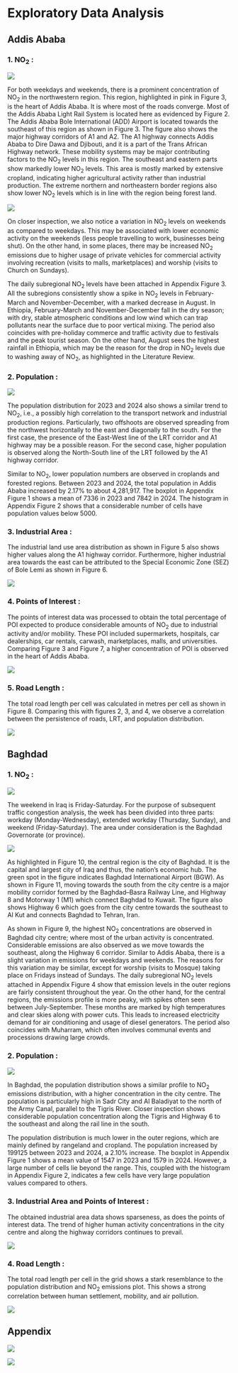 # Exploratory Data Analysis

## Addis Ababa

### 1. NO<sub>2</sub> :

![](/docs/images/EDA/fig1.png)

For both weekdays and weekends, there is a prominent concentration of NO<sub>2</sub> in the northwestern region. This region, highlighted in pink in Figure 3, is the heart of Addis Ababa. It is where most of the roads converge. Most of the Addis Ababa Light Rail System is located here as evidenced by Figure 2. The Addis Ababa Bole International (ADD) Airport is located towards the southeast of this region as shown in Figure 3. The figure also shows the major highway corridors of A1 and A2. The A1 highway connects Addis Ababa to Dire Dawa and Djibouti, and it is a part of the Trans African Highway network. These mobility systems may be major contributing factors to the NO<sub>2</sub> levels in this region. The southeast and eastern parts show markedly lower NO<sub>2</sub> levels. This area is mostly marked by extensive cropland, indicating higher agricultural activity rather than industrial production. The extreme northern and northeastern border regions also show lower NO<sub>2</sub> levels which is in line with the region being forest land.

![](/docs/images/EDA/fig2.png)

On closer inspection, we also notice a variation in NO<sub>2</sub> levels on weekends as compared to weekdays. This may be associated with lower economic activity on the weekends (less people travelling to work, businesses being shut). On the other hand, in some places, there may be increased NO<sub>2</sub> emissions due to higher usage of private vehicles for commercial activity involving recreation (visits to malls, marketplaces) and worship (visits to Church on Sundays). 

The daily subregional NO<sub>2</sub> levels have been attached in Appendix Figure 3. All the subregions consistently show a spike in NO<sub>2</sub> levels in February-March and November-December, with a marked decrease in August. In Ethiopia, February-March and November-December fall in the dry season; with dry, stable atmospheric conditions and low wind which can trap pollutants near the surface due to poor vertical mixing. The period also coincides with pre-holiday commerce and traffic activity due to festivals and the peak tourist season. On the other hand, August sees the highest rainfall in Ethiopia, which may be the reason for the drop in NO<sub>2</sub> levels due to washing away of NO<sub>2</sub>, as highlighted in the Literature Review.

### 2. Population :

![](/docs/images/EDA/fig3.png)

The population distribution for 2023 and 2024 also shows a similar trend to NO<sub>2</sub>, i.e., a possibly high correlation to the transport network and industrial production regions. Particularly, two offshoots are observed spreading from the northwest horizontally to the east and diagonally to the south. For the first case, the presence of the East-West line of the LRT corridor and A1 highway may be a possible reason. For the second case, higher population is observed along the North-South line of the LRT followed by the A1 highway corridor. 

Similar to NO<sub>2</sub>, lower population numbers are observed in croplands and forested regions. Between 2023 and 2024, the total population in Addis Ababa increased by 2.17% to about 4,281,917. The boxplot in Appendix Figure 1 shows a mean of 7336 in 2023 and 7842 in 2024. The histogram in Appendix Figure 2 shows that a considerable number of cells have population values below 5000.

### 3. Industrial Area :

The industrial land use area distribution as shown in Figure 5 also shows higher values along the A1 highway corridor. Furthermore, higher industrial area towards the east can be attributed to the Special Economic Zone (SEZ) of Bole Lemi as shown in Figure 6.

![](/docs/images/EDA/fig4.png)

### 4. Points of Interest :

The points of interest data was processed to obtain the total percentage of POI expected to produce considerable amounts of NO<sub>2</sub> due to industrial activity and/or mobility. These POI included supermarkets, hospitals, car dealerships, car rentals, carwash, marketplaces, malls, and universities. Comparing Figure 3 and Figure 7, a higher concentration of POI is observed in the heart of Addis Ababa.

![](/docs/images/EDA/fig5.png)

### 5. Road Length :

The total road length per cell was calculated in metres per cell as shown in Figure 8. Comparing this with figures 2, 3, and 4, we observe a correlation between the persistence of roads, LRT, and population distribution.

![](/docs/images/EDA/fig6.png)

## Baghdad

### 1. NO<sub>2</sub> :

![](/docs/images/EDA/fig7.png)

The weekend in Iraq is Friday-Saturday. For the purpose of subsequent traffic congestion analysis, the week has been divided into three parts: workday (Monday-Wednesday), extended workday (Thursday, Sunday), and weekend (Friday-Saturday). The area under consideration is the Baghdad Governorate (or province). 

![](/docs/images/EDA/fig8.png)

As highlighted in Figure 10, the central region is the city of Baghdad. It is the capital and largest city of Iraq and thus, the nation’s economic hub. The green spot in the figure indicates Baghdad International Airport (BGW). As shown in Figure 11, moving towards the south from the city centre is a major mobility corridor formed by the Baghdad–Basra Railway Line, and Highway 8 and Motorway 1 (M1) which connect Baghdad to Kuwait. The figure also shows Highway 6 which goes from the city centre towards the southeast to Al Kut and connects Baghdad to Tehran, Iran. 

As shown in Figure 9, the highest NO<sub>2</sub> concentrations are observed in Baghdad city centre; where most of the urban activity is concentrated. Considerable emissions are also observed as we move towards the southeast, along the Highway 6 corridor. Similar to Addis Ababa, there is a slight variation in emissions for weekdays and weekends. The reasons for this variation may be similar, except for worship (visits to Mosque) taking place on Fridays instead of Sundays. The daily subregional NO<sub>2</sub> levels attached in Appendix Figure 4 show that emission levels in the outer regions are fairly consistent throughout the year. On the other hand, for the central regions, the emissions profile is more peaky, with spikes often seen between July-September. These months are marked by high temperatures and clear skies along with power cuts. This leads to increased electricity demand for air conditioning and usage of diesel generators. The period also coincides with Muharram, which often involves communal events and processions drawing large crowds.

### 2. Population :

![](/docs/images/EDA/fig9.png)

In Baghdad, the population distribution shows a similar profile to NO<sub>2</sub> emissions distribution, with a higher concentration in the city centre. The population is particularly high in Sadr City and Al Baladiyat to the north of the Army Canal, parallel to the Tigris River. Closer inspection shows considerable population concentration along the Tigris and Highway 6 to the southeast and along the rail line in the south.

The population distribution is much lower in the outer regions, which are mainly defined by rangeland and cropland. The population increased by 199125 between 2023 and 2024, a 2.10% increase. The boxplot in Appendix Figure 1 shows a mean value of 1547 in 2023 and 1579 in 2024. However, a large number of cells lie beyond the range. This, coupled with the histogram in Appendix Figure 2, indicates a few cells have very large population values compared to others.

### 3. Industrial Area and Points of Interest :

The obtained industrial area data shows sparseness, as does the points of interest data. The trend of higher human activity concentrations in the city centre and along the highway corridors continues to prevail. 

![](/docs/images/EDA/fig10.png)

### 4. Road Length :

The total road length per cell in the grid shows a stark resemblance to the population distribution and NO<sub>2</sub> emissions plot. This shows a strong correlation between human settlement, mobility, and air pollution.

![](/docs/images/EDA/fig11.png)

## Appendix

![](/docs/images/EDA/fig12.png)

![](/docs/images/EDA/fig13.png)